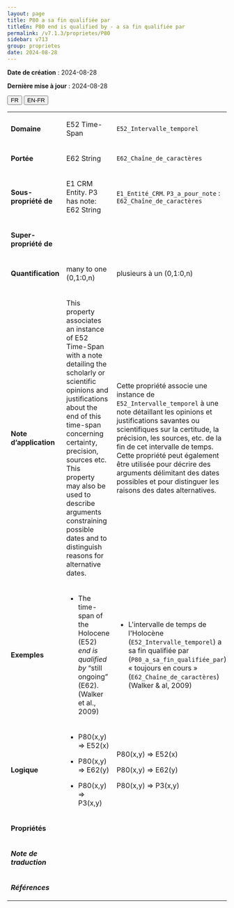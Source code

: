 ```yaml
---
layout: page
title: P80 a sa fin qualifiée par
titleEn: P80 end is qualified by - a sa fin qualifiée par
permalink: /v7.1.3/proprietes/P80
sidebar: v713
group: proprietes
date: 2024-08-28
---
```


**Date de création** : 2024-08-28

**Dernière mise à jour** : 2024-08-28

<div class="lang-buttons">
 <button id="fr" class="activate">FR</button>
 <button id="en-fr">EN-FR</button>
</div>

<table>
<tbody>
<tr>
<td><p><strong>Domaine</strong></p></td>
<td class="en">
<p>E52 Time-Span</p>
</td>
<td>
<p><code class="language-plaintext highlighter-rouge">E52_Intervalle_temporel</code></p>
</td>
</tr>
<tr>
<td><p><strong>Portée</strong></p></td>
<td class="en">
<p>E62 String</p>
</td>
<td>
<p><code class="language-plaintext highlighter-rouge">E62_Chaîne_de_caractères</code></p>
</td>
</tr>
<tr>
<td><p><strong>Sous-propriété de</strong></p></td>
<td class="en">
<p>E1 CRM Entity. P3 has note: E62 String</p>
</td>
<td>
<p><code class="language-plaintext highlighter-rouge">E1_Entité_CRM</code>. <code class="language-plaintext highlighter-rouge">P3_a_pour_note</code> : <code class="language-plaintext highlighter-rouge">E62_Chaîne_de_caractères</code></p>
</td>
</tr>
<tr>
<td><p><strong>Super-propriété de</strong></p></td>
<td class="en">
</td>
<td>
</td>
</tr>
<tr>
<td><p><strong>Quantification</strong></p></td>
<td class="en">
<p>many to one (0,1:0,n)</p>
</td>
<td>
<p>plusieurs à un (0,1:0,n)</p>
</td>
</tr>
<tr>
<td><p><strong>Note d’application</strong></p></td>
<td class="en">
<p>This property associates an instance of E52 Time-Span with a note detailing the scholarly or scientific opinions and justifications about the end of this time-span concerning certainty, precision, sources etc. This property may also be used to describe arguments constraining possible dates and to distinguish reasons for alternative dates.</p>
</td>
<td>
<p>Cette propriété associe une instance de <code class="language-plaintext highlighter-rouge">E52_Intervalle_temporel</code> à une note détaillant les opinions et justifications savantes ou scientifiques sur la certitude, la précision, les sources, etc. de la fin de cet intervalle de temps. Cette propriété peut également être utilisée pour décrire des arguments délimitant des dates possibles et pour distinguer les raisons des dates alternatives.</p>
</td>
</tr>
<tr>
<td><p><strong>Exemples</strong></p></td>
<td class="en">
<ul>
<li><p>The time-span of the Holocene (E52) <em>end is qualified by </em>“still ongoing” (E62). (Walker et al., 2009)</p>
</li>
</ul>
</td>
<td>
<ul>
<li><p>L'intervalle de temps de l'Holocène (<code class="language-plaintext highlighter-rouge">E52_Intervalle_temporel</code>) a sa fin qualifiée par (<code class="language-plaintext highlighter-rouge">P80_a_sa_fin_qualifiée_par</code>) « toujours en cours » (<code class="language-plaintext highlighter-rouge">E62_Chaîne_de_caractères</code>) (Walker & al, 2009)</p>
</li>
</ul>
</td>
</tr>
<tr>
<td><p><strong>Logique</strong></p></td>
<td class="en">
<ul>
<li><p>P80(x,y) ⇒ E52(x) </p>
</li>
<li><p>P80(x,y) ⇒ E62(y) </p>
</li>
<li><p>P80(x,y) ⇒ P3(x,y)</p>
</li>
</ul>
</td>
<td>
<p>P80(x,y) ⇒ E52(x) <strong></strong></p>
<p>P80(x,y) ⇒ E62(y) </p>
<p>P80(x,y) ⇒ P3(x,y)</p>
</td>
</tr>
<tr>
<td><p><strong>Propriétés</strong></p></td>
<td class="en">
</td>
<td>
</td>
</tr>
<tr>
<td><p><strong><em>Note de traduction</em></strong></p></td>
<td colspan="2">
</td>
</tr>
<tr>
<td><p><strong><em>Références</em></strong></p></td>
<td colspan="2">
<p><em></em></p>
</td>
</tr>
</tbody>
</table>

